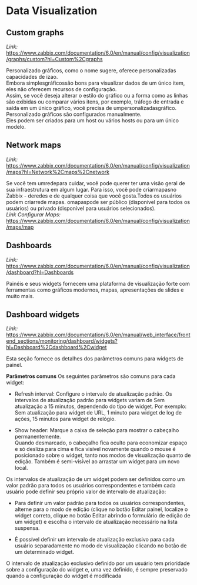 # **Data Visualization**<br>

## **Custom graphs**<br>
   *Link:* https://www.zabbix.com/documentation/6.0/en/manual/config/visualization/graphs/custom?hl=Custom%2Cgraphs<br>

   Personalizado gráficos, como o nome sugere, oferece personalizadas capacidades de izao.<br>
   Embora simplesgráficossão bons para visualizar dados de um único item, eles não oferecem recursos de configuração.<br>
   Assim, se você deseja alterar o estilo do gráfico ou a forma como as linhas são exibidas ou comparar vários itens, por exemplo, tráfego de entrada e saída em um único gráfico, você precisa de umpersonalizadasgráfico.<br>
   Personalizado gráficos são configurados manualmente.<br>
   Eles podem ser criados para um host ou vários hosts ou para um único modelo.

## **Network maps**<br>
   *Link:* https://www.zabbix.com/documentation/6.0/en/manual/config/visualization/maps?hl=Network%2Cmaps%2Cnetwork<br>

   Se você tem umredepara cuidar, você pode querer ter uma visão geral de sua infraestrutura em algum lugar. Para isso, você pode criarmapasno Zabbix - deredes e de qualquer coisa que você gosta.Todos os usuários podem criarrede mapas. omapaspode ser público (disponível para todos os usuários) ou privado (disponível para usuários selecionados).<br>
   *Link Configurar Maps:* https://www.zabbix.com/documentation/6.0/en/manual/config/visualization/maps/map<br>

## **Dashboards**<br>
   *Link:* https://www.zabbix.com/documentation/6.0/en/manual/config/visualization/dashboard?hl=Dashboards<br>

   Painéis e seus widgets fornecem uma plataforma de visualização forte com ferramentas como gráficos modernos, mapas, apresentações de slides e muito mais.

## **Dashboard widgets**<br>
   *Link:* https://www.zabbix.com/documentation/6.0/en/manual/web_interface/frontend_sections/monitoring/dashboard/widgets?hl=Dashboard%2Cdashboard%2Cwidget<br>

   Esta seção fornece os detalhes dos parâmetros comuns para widgets de painel.<br>

   **Parâmetros comuns** 
     Os seguintes parâmetros são comuns para cada widget:<br>
      
   - Refresh interval: Configure o intervalo de atualização padrão. Os intervalos de atualização padrão para widgets variam de Sem atualização a 15 minutos, dependendo do tipo de widget. Por exemplo: Sem atualização para widget de URL, 1 minuto para widget de log de ações, 15 minutos para widget de relógio.<br>

   - Show header: Marque a caixa de seleção para mostrar o cabeçalho permanentemente.<br>
     Quando desmarcado, o cabeçalho fica oculto para economizar espaço e só desliza para cima e fica visível novamente quando o mouse é posicionado sobre o widget, tanto nos modos de visualização quanto de edição. Também é semi-visível ao arrastar um widget para um novo local.<br>

   Os intervalos de atualização de um widget podem ser definidos como um valor padrão para todos os usuários correspondentes e também cada usuário pode definir seu próprio valor de intervalo de atualização:<br>

   - Para definir um valor padrão para todos os usuários correspondentes, alterne para o modo de edição (clique no botão Editar painel, localize o widget correto, clique no botão Editar abrindo o formulário de edição de um widget) e escolha o intervalo de atualização necessário na lista suspensa.<br>

   - É possível definir um intervalo de atualização exclusivo para cada usuário separadamente no modo de visualização clicando no botão de um determinado widget.<br>

   O intervalo de atualização exclusivo definido por um usuário tem prioridade sobre a configuração do widget e, uma vez definido, é sempre preservado quando a configuração do widget é modificada<br>